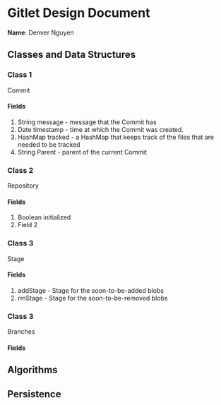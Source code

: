 # Gitlet Design Document

**Name**: Denver Nguyen

## Classes and Data Structures

### Class 1
Commit
#### Fields

1. String message - message that the Commit has
2. Date timestamp - time at which the Commit was created.
3. HashMap tracked - a HashMap that keeps track of the files that are needed to be tracked
4. String Parent - parent of the current Commit


### Class 2
Repository
#### Fields

1. Boolean initialized
2. Field 2

### Class 3
Stage
#### Fields
1. addStage - Stage for the soon-to-be-added blobs
2. rmStage - Stage for the soon-to-be-removed blobs

### Class 3
Branches
#### Fields




## Algorithms

## Persistence

